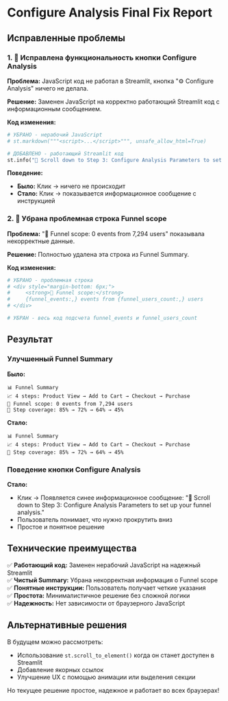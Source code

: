 # Configure Analysis Final Fix Report

## Исправленные проблемы

### 1. 🔧 Исправлена функциональность кнопки Configure Analysis

**Проблема:** JavaScript код не работал в Streamlit, кнопка "⚙️ Configure Analysis" ничего не делала.

**Решение:** Заменен JavaScript на корректно работающий Streamlit код с информационным сообщением.

**Код изменения:**
```python
# УБРАНО - нерабочий JavaScript
# st.markdown("""<script>...</script>""", unsafe_allow_html=True)

# ДОБАВЛЕНО - работающий Streamlit код
st.info("📍 Scroll down to Step 3: Configure Analysis Parameters to set up your funnel analysis.")
```

**Поведение:**
- **Было:** Клик → ничего не происходит
- **Стало:** Клик → показывается информационное сообщение с инструкцией

### 2. 🚫 Убрана проблемная строка Funnel scope

**Проблема:** "👥 Funnel scope: 0 events from 7,294 users" показывала некорректные данные.

**Решение:** Полностью удалена эта строка из Funnel Summary.

**Код изменения:**
```python
# УБРАНО - проблемная строка
# <div style="margin-bottom: 6px;">
#     <strong>👥 Funnel scope:</strong> 
#     {funnel_events:,} events from {funnel_users_count:,} users
# </div>

# УБРАН - весь код подсчета funnel_events и funnel_users_count
```

## Результат

### Улучшенный Funnel Summary

**Было:**
```
📊 Funnel Summary
📈 4 steps: Product View → Add to Cart → Checkout → Purchase
👥 Funnel scope: 0 events from 7,294 users  
🎯 Step coverage: 85% → 72% → 64% → 45%
```

**Стало:**
```
📊 Funnel Summary
📈 4 steps: Product View → Add to Cart → Checkout → Purchase
🎯 Step coverage: 85% → 72% → 64% → 45%
```

### Поведение кнопки Configure Analysis

**Стало:**
- Клик → Появляется синее информационное сообщение: "📍 Scroll down to Step 3: Configure Analysis Parameters to set up your funnel analysis."
- Пользователь понимает, что нужно прокрутить вниз
- Простое и понятное решение

## Технические преимущества

✅ **Работающий код:** Заменен нерабочий JavaScript на надежный Streamlit  
✅ **Чистый Summary:** Убрана некорректная информация о Funnel scope  
✅ **Понятные инструкции:** Пользователь получает четкие указания  
✅ **Простота:** Минималистичное решение без сложной логики  
✅ **Надежность:** Нет зависимости от браузерного JavaScript

## Альтернативные решения

В будущем можно рассмотреть:
- Использование `st.scroll_to_element()` когда он станет доступен в Streamlit
- Добавление якорных ссылок
- Улучшение UX с помощью анимации или выделения секции

Но текущее решение простое, надежное и работает во всех браузерах! 